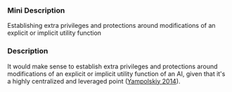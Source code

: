 ### Mini Description

Establishing extra privileges and protections around modifications of an explicit or implicit utility function

### Description

It would make sense to establish extra privileges and protections around modifications of an explicit or implicit utility function of an AI, given that it's a highly centralized and leveraged point ([Yampolskiy 2014](http://dx.doi.org/10.1080/0952813X.2014.895114)).
